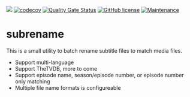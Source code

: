 ![](https://github.com/bread22/subrename/workflows/Build/badge.svg)  [![codecov](https://codecov.io/gh/bread22/subrename/branch/master/graph/badge.svg)](https://codecov.io/gh/bread22/subrename)  [![Quality Gate Status](https://sonarcloud.io/api/project_badges/measure?project=bread22_subrename&metric=alert_status)](https://sonarcloud.io/dashboard?id=bread22_subrename)
  [![GitHub license](https://img.shields.io/github/license/bread22/subrename.svg)](https://github.com/bread22/subrename/blob/master/LICENSE)  [![Maintenance](https://img.shields.io/badge/Maintained%3F-yes-green.svg)](https://GitHub.com/bread22/subrename.js/graphs/commit-activity)

# subrename

This is a small utility to batch rename subtitle files to match media files.

- Support multi-language
- Support TheTVDB, more to come
- Support episode name, season/episode number, or episode number only matching
- Multiple file name formats is configureable
